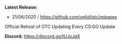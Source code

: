 [](https://img.shields.io/badge/CSGO-WINDOWS-green)

**Latest Release:**
* 21/06/2020 / https://github.com/vetid/otc/releases

Official Rehost of OTC
Updating Every CS:GO Update

**Discord:** https://discord.gg/tUJsJgX
